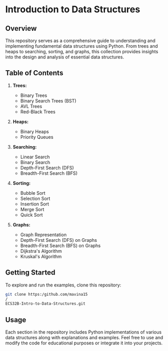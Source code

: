 # Introduction to Data Structures

## Overview
This repository serves as a comprehensive guide to understanding and implementing fundamental data structures using Python. From trees and heaps to searching, sorting, and graphs, this collection provides insights into the design and analysis of essential data structures.

## Table of Contents
1. **Trees:**
   - Binary Trees
   - Binary Search Trees (BST)
   - AVL Trees
   - Red-Black Trees

2. **Heaps:**
   - Binary Heaps
   - Priority Queues

3. **Searching:**
   - Linear Search
   - Binary Search
   - Depth-First Search (DFS)
   - Breadth-First Search (BFS)

4. **Sorting:**
   - Bubble Sort
   - Selection Sort
   - Insertion Sort
   - Merge Sort
   - Quick Sort

5. **Graphs:**
   - Graph Representation
   - Depth-First Search (DFS) on Graphs
   - Breadth-First Search (BFS) on Graphs
   - Dijkstra's Algorithm
   - Kruskal's Algorithm

## Getting Started
To explore and run the examples, clone this repository:

```bash
git clone https:/github.com/mavina15
/
ECS32B-Intro-to-Data-Structures.git
```

## Usage
Each section in the repository includes Python implementations of various data structures along with explanations and examples. Feel free to use and modify the code for educational purposes or integrate it into your projects.
